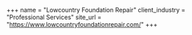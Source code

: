 +++
name = "Lowcountry Foundation Repair"
client_industry = "Professional Services"
site_url = "https://www.lowcountryfoundationrepair.com/"
+++